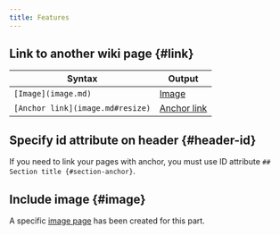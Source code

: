 ```yaml
---
title: Features
---
```


## Link to another wiki page {#link}

| Syntax                             | Output                           |
|------------------------------------|----------------------------------|
| `[Image](image.md)`              | [Image](image.md)              |
| `[Anchor link](image.md#resize)` | [Anchor link](image.md#resize) |

## Specify id attribute on header {#header-id}

If you need to link your pages with anchor, you must use ID attribute `## Section title {#section-anchor}`.

## Include image {#image}

A specific [image page](image.md) has been created for this part.

